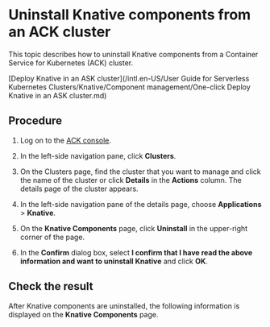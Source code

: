 # Uninstall Knative components from an ACK cluster

This topic describes how to uninstall Knative components from a Container Service for Kubernetes \(ACK\) cluster.

[Deploy Knative in an ASK cluster](/intl.en-US/User Guide for Serverless Kubernetes Clusters/Knative/Component management/One-click Deploy Knative in an ASK cluster.md)

## Procedure

1.  Log on to the [ACK console](https://cs.console.aliyun.com).

2.  In the left-side navigation pane, click **Clusters**.

3.  On the Clusters page, find the cluster that you want to manage and click the name of the cluster or click **Details** in the **Actions** column. The details page of the cluster appears.

4.  In the left-side navigation pane of the details page, choose **Applications** \> **Knative**.

5.  On the **Knative Components** page, click **Uninstall** in the upper-right corner of the page.

6.  In the **Confirm** dialog box, select **I confirm that I have read the above information and want to uninstall Knative** and click **OK**.


## Check the result

After Knative components are uninstalled, the following information is displayed on the **Knative Components** page.

